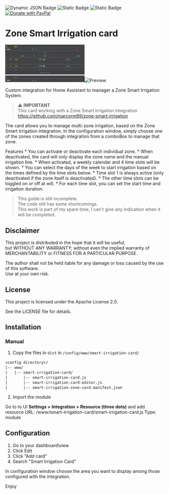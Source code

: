 ![Dynamic JSON Badge](https://img.shields.io/badge/dynamic/json?url=https%3A%2F%2Fraw.githubusercontent.com%2Fmarcorm69%2Fsmart-irrigation-card%2Frefs%2Fheads%2Fmain%2Fcustom_elements.json&query=%24.version&style=flat&label=VERSION)
 ![Static Badge](https://img.shields.io/badge/license-Apache%20License%202.0-green?style=flat&logo=opensourceinitiative&logoColor=%23ffffff) ![Static Badge](https://img.shields.io/badge/HACS-DEFAULT-DEFAULT?style=flat) [![Donate with PayPal](https://img.shields.io/badge/donate-paypal-blue?style=flat&logo=paypal)](https://www.paypal.com/donate/?business=48MF452S8876J&currency_code=EUR)

# Zone Smart Irrigation card


<img src="images/screen.jpg" alt="Preview" width="50%">
<img src="images/screen_off.jpg" alt="Preview" width="50%"><img src="images/screen_card.jpg" alt="Preview" width="50%">


Custom integration for Home Assistant to manager a Zone Smart Irrigation System.

> ⚠️ **IMPORTANT**  
> This card working with a Zone Smart Irrigation integration
> https://github.com/marcorm69/zone-smart-irrigation

The card allows you to manage multi-zone irrigation, based on the Zone Smart Irrigation integration.
In the configuration window, simply choose one of the zones created through integration from a comboBox to manage that zone.

Features
	* You can activate or deactivate each individual zone.
	* When deactivated, the card will only display the zone name and the manual irrigation line.
	* When activated, a weekly calendar and 4 time slots will be shown.
	* You can select the days of the week to start irrigation based on the times defined by the time slots below.
	* Time slot 1 is always active (only deactivated if the zone itself is deactivated).
	* The other time slots can be toggled on or off at will.
	* For each time slot, you can set the start time and irrigation duration.



> This guide is still incomplete.  
> The code still has some shortcomings.  
> This work is part of my spare time, I can't give any indication when it will be completed.  


## Disclaimer

This project is distributed in the hope that it will be useful,  
but WITHOUT ANY WARRANTY; without even the implied warranty of  
MERCHANTABILITY or FITNESS FOR A PARTICULAR PURPOSE.  

The author shall not be held liable for any damage or loss caused by the use of this software.  
Use at your own risk.


## License

This project is licensed under the Apache License 2.0.

See the LICENSE file for details.


## Installation

### Manual

1. Copy the files in  `dist` in `/config/www/smart-irrigation-card/`
```
<config directory>/
|-- www/
|   |-- smart-irrigation-card/
|       |-- smart-irrigation-card.js
|       |-- smart-irrigation-card-editor.js
|       |-- smart-irrigation-zone-card.manifest.json
```

2. Import the module

Go to to UI **Settings > Integration > Resource (three dots)** and add resource 
URL: <config directory>/www/smart-irrigation-card/smart-irrigation-card.js
Type: module

## Configuration

1. Go to your dashboard\view
2. Click Edit 
3. Click "Add card"
4. Search "Smart Irrigation Card"

In configuration window choose the area you want to display among those configured with the integration.

Enjoy


